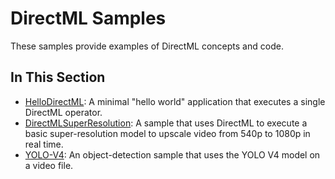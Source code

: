# DirectML Samples

These samples provide examples of DirectML concepts and code.

## In This Section

* [HelloDirectML](./HelloDirectML): A minimal "hello world" application that executes a single DirectML operator.
* [DirectMLSuperResolution](./DirectMLSuperResolution/Samples/ML/DirectMLSuperResolution): A sample that uses DirectML to execute a basic super-resolution model to upscale video from 540p to 1080p in real time.
* [YOLO-V4](./yolov4): An object-detection sample that uses the YOLO V4 model on a video file.